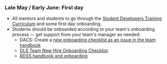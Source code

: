 ### Late May / Early June: First day

-   All mentors and students to go through the [Student Developers Training Curriculum](https://docs.google.com/document/d/1_uR8FrAgg_uM8eFM3llQfYreynLAjQPfyC5gkCndDFI/edit) and some first day onboarding.
-   Students should be onboarded according to your team's onboarding process -- get support from your team's manager as needed:
	- DACS: Create a [new onboarding checklist as an issue in the team handbook](https://github.com/pulibrary/dacs_handbook/issues/new?assignees=&labels=onboarding&projects=&template=onboarding.md&title=Onboarding+%5BINSERT+NAME+HERE%5D)
	- [DLS Team New Hire Onboarding Checklist](https://docs.google.com/document/d/1kPeDgGzB6tUNsg9mDdnCjtKxOpTpyqYqM5AMSod8l3o/edit#).    
	- [RDSS handbook and onboarding](https://github.com/pulibrary/rdss-handbook)
